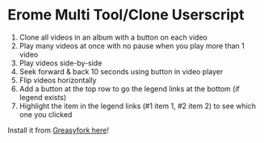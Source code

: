 # Erome Multi Tool/Clone Userscript

1. Clone all videos in an album with a button on each video
2. Play many videos at once with no pause when you play more than 1 video
3. Play videos side-by-side
4. Seek forward & back 10 seconds using button in video player
5. Flip videos horizontally
6. Add a button at the top row to go the legend links at the bottom (if legend exists)
7. Highlight the item in the legend links (#1 item 1, #2 item 2) to see which one you clicked

Install it from [Greasyfork here](https://greasyfork.org/en/scripts/454900-erome-video-cloner)!
